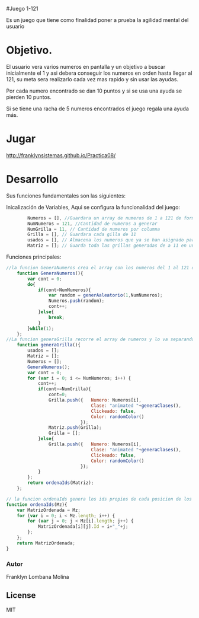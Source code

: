 #Juego 1-121

Es un juego que tiene como finalidad poner a prueba la agilidad mental del usuario

# Objetivo.

El usuario vera varios numeros en pantalla y un objetivo a buscar inicialmente el 1 y asi debera conseguir los numeros
en orden hasta llegar al 121, su meta sera realizarlo cada vez mas rapido y sin usar las ayudas.

Por cada numero encontrado se dan 10 puntos y si se usa una ayuda se pierden 10 puntos. 

Si se tiene una racha de 5 numeros encontrados el juego regala una ayuda más.


# Jugar

http://franklynsistemas.github.io/Practica08/


# Desarrollo

Sus funciones fundamentales son las siguientes: 

Inicalización de Variables, Aqui se configura la funcionalidad del juego:

```javascript
        Numeros = [], //Guardara un array de numeros de 1 a 121 de forma aleatoria
        NumNumeros = 121, //Cantidad de numeros a generar
        NumGrilla = 11, // Cantidad de numeros por columna
        Grilla = [], // Guardara cada gilla de 11
        usados = [], // Almacena los numeros que ya se han asignado para no repetir numeros
        Matriz = []; // Guarda toda las grillas generadas de a 11 en una sola Matriz

```

Funciones principales: 

```javascript
//la funcion GeneraNumeros crea el array con los numeros del 1 al 121 de forma aleatoria   
    function GeneraNumeros(){
        var cont = 0;
        do{
            if(cont<NumNumeros){
                var random = generAaleatorio(1,NumNumeros);
                Numeros.push(random);
                cont++; 
            }else{
                break;
            }
        }while(1);
    };
//La funcion generaGrilla recorre el array de numeros y lo va separando en 11 partes
    function generaGrilla(){
        usados = [];
        Matriz = [];
        Numeros = [];
        GeneraNumeros();
        var cont = 0;
        for (var i = 0; i <= NumNumeros; i++) {
            cont++;
            if(cont>=NumGrilla){
                cont=0;
                Grilla.push({   Numero: Numeros[i],
                                Clase: "animated "+generaClases(),
                                Clickeado: false,
                                Color: randomColor()
                            });
                Matriz.push(Grilla);
                Grilla = [];
            }else{
                Grilla.push({   Numero: Numeros[i],
                                Clase: "animated "+generaClases(),
                                Clickeado: false,
                                Color: randomColor()
                            });
            }
        };
        return ordenaIds(Matriz);
    };

// la funcion ordenaIds genera los ids propios de cada posicion de los numeros dentro de la Matriz esto para luego acceder a ellos
function ordenaIds(Mz){
    var MatrizOrdenada = Mz;
    for (var i = 0; i < Mz.length; i++) {
        for (var j = 0; j < Mz[i].length; j++) {
            MatrizOrdenada[i][j].Id = i+"_"+j;
        };   
    };
    return MatrizOrdenada;
}

```

### Autor
Franklyn Lombana Molina

License
----
MIT

